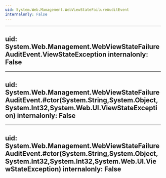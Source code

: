 ```yaml
---
uid: System.Web.Management.WebViewStateFailureAuditEvent
internalonly: False
---
```


---
uid: System.Web.Management.WebViewStateFailureAuditEvent.ViewStateException
internalonly: False
---

---
uid: System.Web.Management.WebViewStateFailureAuditEvent.#ctor(System.String,System.Object,System.Int32,System.Web.UI.ViewStateException)
internalonly: False
---

---
uid: System.Web.Management.WebViewStateFailureAuditEvent.#ctor(System.String,System.Object,System.Int32,System.Int32,System.Web.UI.ViewStateException)
internalonly: False
---
